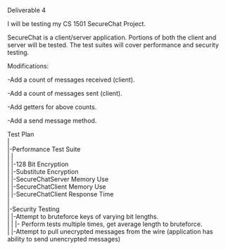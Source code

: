 Deliverable 4


I will be testing my CS 1501 SecureChat Project.


SecureChat is a client/server application. Portions of both the client and server will be tested. The test suites will cover performance and security testing.


Modifications:

-Add a count of messages received (client).

-Add a count of messages sent (client).

-Add getters for above counts.

-Add a send message method.



Test Plan   
|   
|-Performance Test Suite   
|	|   
|	|-128 Bit Encryption    
|	|-Substitute Encryption   
|	|-SecureChatServer Memory Use   
|	|-SecureChatClient Memory Use   
|	|-SecureChatClient Response Time   
|	   
|-Security Testing  
|	|-Attempt to bruteforce keys of varying bit lengths.   
|	|	|- Perform tests multiple times, get average length to bruteforce.   
|	|-Attempt to pull unecrypted messages from the wire (application has ability to send unencrypted messages)   

